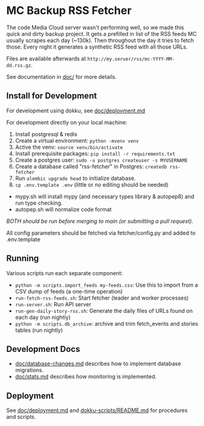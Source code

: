 MC Backup RSS Fetcher
=====================

The code Media Cloud server wasn't performing well, so we made this quick and dirty backup project. It gets a prefilled
in list of the RSS feeds MC usually scrapes each day (~130k). Then throughout the day it tries to fetch those. Every 
night it generates a synthetic RSS feed with all those URLs. 

Files are available afterwards at `http://my.server/rss/mc-YYYY-MM-dd.rss.gz`.

See documentation in [doc/](doc/) for more details.

Install for Development
-----------------------

For development using dokku, see [doc/deployment.md](doc/deployment.md)

For development directly on your local machine:
1. Install postgresql & redis
2. Create a virtual environment: `python -mvenv venv`
3. Active the venv: `source venv/bin/activate`
4. Install prerequisite packages: `pip install -r requirements.txt`
5. Create a postgres user: `sudo -u postgres createuser -s MYUSERNAME`
6. Create a database called "rss-fetcher" in Postgres: `createdb rss-fetcher`
7. Run `alembic upgrade head` to initialize database.
8. `cp .env.template .env` (little or no editing should be needed)

* mypy.sh will install mypy (and necessary types library & autopep8) and run type checking.
* autopep.sh will normalize code format

*BOTH should be run before merging to main (or submitting a pull request).*

All config parameters should be fetched via fetcher/config.py and added to .env.template

Running
-------

Various scripts run each separate component:
 * `python -m scripts.import_feeds my-feeds.csv`: Use this to import from a CSV dump of feeds (a one-time operation)
 * `run-fetch-rss-feeds.sh`: Start fetcher (leader and worker processes)
 * `run-server.sh`: Run API server
 * `run-gen-daily-story-rss.sh`: Generate the daily files of URLs found on each day (run nightly)
 * `python -m scripts.db_archive`: archive and trim fetch_events and stories tables (run nightly)

Development Docs
----------------

 * [doc/database-changes.md](doc/database-changes.md) describes how to implement database migrations.
 * [doc/stats.md](doc/stats.md) describes how monitoring is implemented.

Deployment
----------

See [doc/deployment.md](doc/deployment.md) and
[dokku-scripts/README.md](dokku-scripts/README.md)
for procedures and scripts.
